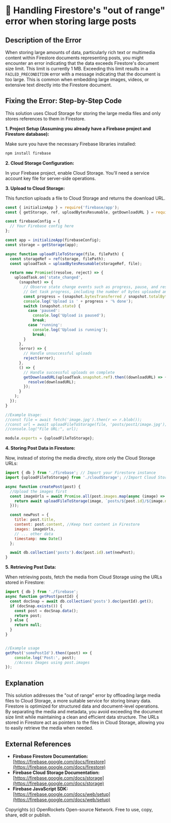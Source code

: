 # 🐞 Handling Firestore's "out of range" error when storing large posts


## Description of the Error

When storing large amounts of data, particularly rich text or multimedia content within Firestore documents representing posts, you might encounter an error indicating that the data exceeds Firestore's document size limit. This limit is currently 1 MB.  Exceeding this limit results in a `FAILED_PRECONDITION` error with a message indicating that the document is too large.  This is common when embedding large images, videos, or extensive text directly into the Firestore document.


## Fixing the Error: Step-by-Step Code

This solution uses Cloud Storage for storing the large media files and only stores references to them in Firestore.

**1. Project Setup (Assuming you already have a Firebase project and Firestore database):**

Make sure you have the necessary Firebase libraries installed:

```bash
npm install firebase
```

**2. Cloud Storage Configuration:**

In your Firebase project, enable Cloud Storage.  You'll need a service account key file for server-side operations.

**3.  Upload to Cloud Storage:**

This function uploads a file to Cloud Storage and returns the download URL.

```javascript
const { initializeApp } = require('firebase/app');
const { getStorage, ref, uploadBytesResumable, getDownloadURL } = require('firebase/storage');

const firebaseConfig = {
  // Your Firebase config here
};

const app = initializeApp(firebaseConfig);
const storage = getStorage(app);

async function uploadFileToStorage(file, filePath) {
  const storageRef = ref(storage, filePath);
  const uploadTask = uploadBytesResumable(storageRef, file);

  return new Promise((resolve, reject) => {
    uploadTask.on('state_changed',
      (snapshot) => {
        // Observe state change events such as progress, pause, and resume
        // Get task progress, including the number of bytes uploaded and the total number of bytes to be uploaded
        const progress = (snapshot.bytesTransferred / snapshot.totalBytes) * 100;
        console.log('Upload is ' + progress + '% done');
        switch (snapshot.state) {
          case 'paused':
            console.log('Upload is paused');
            break;
          case 'running':
            console.log('Upload is running');
            break;
        }
      },
      (error) => {
        // Handle unsuccessful uploads
        reject(error);
      },
      () => {
        // Handle successful uploads on complete
        getDownloadURL(uploadTask.snapshot.ref).then((downloadURL) => {
          resolve(downloadURL);
        });
      }
    );
  });
}

//Example Usage:
//const file = await fetch('image.jpg').then(r => r.blob());
//const url = await uploadFileToStorage(file, 'posts/post1/image.jpg');
//console.log("File URL:", url);

module.exports = {uploadFileToStorage};
```

**4. Storing Post Data in Firestore:**

Now, instead of storing the media directly, store only the Cloud Storage URLs:

```javascript
import { db } from './firebase'; // Import your Firestore instance
import {uploadFileToStorage} from './cloudStorage'; //Import Cloud Storage function

async function createPost(post) {
  //Upload the images first
  const imageUrls = await Promise.all(post.images.map(async (image) => {
    return await uploadFileToStorage(image, `posts/${post.id}/${image.name}`);
  }));

  const newPost = {
    title: post.title,
    content: post.content, //Keep text content in Firestore
    images: imageUrls,
    // ... other data
    timestamp: new Date()
  };

  await db.collection('posts').doc(post.id).set(newPost);
}
```

**5. Retrieving Post Data:**

When retrieving posts, fetch the media from Cloud Storage using the URLs stored in Firestore:

```javascript
import { db } from './firebase';
async function getPost(postId) {
  const docSnap = await db.collection('posts').doc(postId).get();
  if (docSnap.exists()) {
    const post = docSnap.data();
    return post;
  } else {
    return null;
  }
}


//Example usage
getPost('somePostId').then((post) => {
    console.log('Post:', post);
    //Access Images using post.images
});
```



## Explanation

This solution addresses the "out of range" error by offloading large media files to Cloud Storage, a more suitable service for storing binary data.  Firestore is optimized for structured data and document-level operations. By separating the media and metadata, you avoid exceeding the document size limit while maintaining a clean and efficient data structure. The URLs stored in Firestore act as pointers to the files in Cloud Storage, allowing you to easily retrieve the media when needed.


## External References

* **Firebase Firestore Documentation:** [https://firebase.google.com/docs/firestore](https://firebase.google.com/docs/firestore)
* **Firebase Cloud Storage Documentation:** [https://firebase.google.com/docs/storage](https://firebase.google.com/docs/storage)
* **Firebase JavaScript SDK:** [https://firebase.google.com/docs/web/setup](https://firebase.google.com/docs/web/setup)


Copyrights (c) OpenRockets Open-source Network. Free to use, copy, share, edit or publish.

